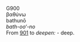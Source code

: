 <body>
  <p>G900<br>  βαθύνω  <br> bathunō  <br><i>bath-oo‘-no </i><br>From <a href="g0901.htm">901</a>  to <i>deepen:</i> - deep.<br></p>
 </body>